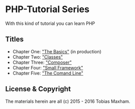 # PHP-Tutorial Series

With this kind of tutorial you can learn PHP


## Titles

* Chapter One: ["The Basics"](basics/README.md) (in production)
* Chapter Two: ["Classes"](classes/README.md)
* Chapter Three: ["Composer"](composer/README.md)
* Chapter Four: ["Small Framework"](framework/README.md)
* Chapter Five: ["The Comand Line"](cli/README.md)

## License & Copyright

The materials herein are all (c) 2015 - 2016 Tobias Maxham.
